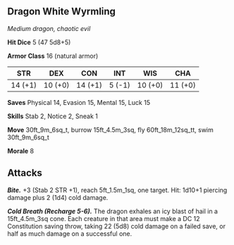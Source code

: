 ## Dragon White Wyrmling

*Medium dragon, chaotic evil*

**Hit Dice** 5 (47 5d8+5)

**Armor Class** 16 (natural armor)

| STR     | DEX     | CON     | INT     | WIS     | CHA     |
|---------|---------|---------|---------|---------|---------|
| 14 (+1) | 10 (+0) | 14 (+1) |  5 (-1) | 10 (+0) | 11 (+0) |

**Saves** Physical 14, Evasion 15, Mental 15, Luck 15

**Skills** Stab 2, Notice 2, Sneak 1

**Move** 30ft_9m_6sq_t, burrow 15ft_4.5m_3sq, fly 60ft_18m_12sq_tt, swim 30ft_9m_6sq_t

**Morale** 8

## Attacks

***Bite.*** +3 (Stab 2 STR +1), reach 5ft_1.5m_1sq, one target. Hit: 1d10+1 piercing damage plus 2 (1d4) cold damage.

***Cold Breath (Recharge 5-6).*** The dragon exhales an icy blast of hail in a 15ft_4.5m_3sq cone. Each creature in that area must make a DC 12 Constitution saving throw, taking 22 (5d8) cold damage on a failed save, or half as much damage on a successful one.

